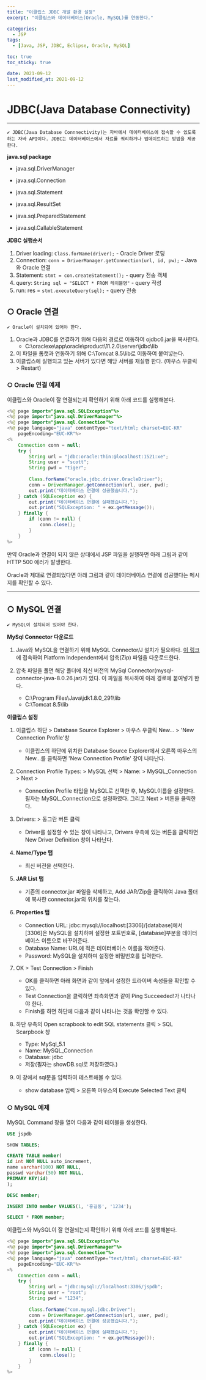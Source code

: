 ```yaml
---
title: "이클립스 JDBC 개발 환경 설정"
excerpt: "이클립스와 데이터베이스(Oracle, MySQL)를 연동한다."

categories:
  - JSP
tags:
  - [Java, JSP, JDBC, Eclipse, Oracle, MySQL]

toc: true
toc_sticky: true

date: 2021-09-12
last_modified_at: 2021-09-12
---
```


# JDBC(Java Database Connectivity)

---
```
✔ JDBC(Java Database Connnectivity)는 자바에서 데이터베이스에 접속할 수 있도록 하는 자바 API이다. JDBC는 데이터베이스에서 자료를 쿼리하거나 업데이트하는 방법을 제공한다.
```
**java.sql package**

- java.sql.DriverManager
  
- java.sql.Connection
  
- java.sql.Statement
  
- java.sql.ResultSet
  
- java.sql.PreparedStatement
  
- java.sql.CallableStatement

**JDBC 실행순서**

1. Driver loading: `Class.forName(driver);` - Oracle Driver 로딩
2. Connection: `conn = DriverManager.getConnection(url, id, pw);` - Java와 Oracle 연결
3. Statement: `stmt = con.createStatement();` - query 전송 객체
4. query: `String sql = "SELECT * FROM 테이블명"` - query 작성
5. run: res = `stmt.executeQuery(sql);` - query 전송

## ○ Oracle 연결
```
✔ Oracle이 설치되어 있어야 한다.
```
1. Oracle과 JDBC를 연결하기 위해 다음의 경로로 이동하여 ojdbc6.jar을 복사한다.
    - C:\oraclexe\app\oracle\product\11.2.0\server\jdbc\lib
2. 이 파일을 톰캣과 연동하기 위해 C:\Tomcat 8.5\lib로 이동하여 붙여넣는다.
3. 이클립스에 실행되고 있는 서버가 있다면  해당 서버를 재실행 한다. (마우스 우클릭 > Restart)

### ○ Oracle 연결 예제

이클립스와 Oracle이 잘 연결되는지 확인하기 위해 아래 코드를 실행해본다.

```java
<%@ page import="java.sql.SQLException"%>
<%@ page import="java.sql.DriverManager"%>
<%@ page import="java.sql.Connection"%>
<%@ page language="java" contentType="text/html; charset=EUC-KR"
    pageEncoding="EUC-KR"%>
<%
	Connection conn = null;
	try {
		String url = "jdbc:oracle:thin:@localhost:1521:xe";
		String user = "scott";
		String pwd = "tiger";
		
		Class.forName("oracle.jdbc.driver.OracleDriver");
		conn = DriverManager.getConnection(url, user, pwd);
		out.print("데이터베이스 연결에 성공했습니다.");
	} catch (SQLException ex) {
		out.print("데이터베이스 연결에 실패했습니다.");
		out.print("SQLException: " + ex.getMessage());
	} finally {
		if (conn != null) {
			conn.close();
		}
	}
%>
```

만약 Oracle과 연결이 되지 않은 상태에서 JSP 파일을 실행하면 아래 그림과 같이 HTTP 500 에러가 발생한다.

Oracle과 제대로 연결되었다면 아래 그림과 같이 데이터베이스 연결에 성공했다는 메시지를 확인할 수 있다.

---

## ○ MySQL 연결
```
✔ MySQL이 설치되어 있어야 한다.
```
**MySql Connector 다운로드**

1. Java와 MySQL을 연결하기 위해 MySQL Connector/J 설치가 필요하다. [이 링크](https://dev.mysql.com/downloads/connector/j/)에 접속하여 Platform Independent에서 압축(Zip) 파일을 다운로드한다.

2. 압축 파일을 풀면 해당 폴더에 최신 버전의 MySql Connector(mysql-connector-java-8.0.26.jar)가 있다. 이 파일을 복사하여 아래 경로에 붙여넣기 한다.
    - C:\Program Files\Java\jdk1.8.0_291\lib
    - C:\Tomcat 8.5\lib

**이클립스 설정**

1. 이클립스 하단 > Database Source Explorer > 마우스 우클릭 New... > 'New Connection Profile'창
    - 이클립스의 하단에 위치한 Database Source Explorer에서 오른쪽 마우스의 New...를 클릭하면 'New Connection Profile' 창이 나타난다.

2. Connection Profile Types: > MySQL 선택 > Name: > MySQL_Connection > Next >
    - Connection Profile 타입을 MySQL로 선택한 후, MySQL이름을 설정한다. 필자는 MySQL_Connection으로 설정하였다. 그리고 Next > 버튼을 클릭한다.

3. Drivers: > 동그란 버튼 클릭
    - Driver를 설정할 수 있는 창이 나타나고, Drivers 우측에 있는 버튼을 클릭하면 New Driver Definition 창이 나타난다.

4. **Name/Type 탭**
    - 최신 버전을 선택한다.

5. **JAR List 탭**
    - 기존의 connector.jar 파일을 삭제하고, Add JAR/Zip을 클릭하여 Java 폴더에 복사한 connector.jar의 위치를 찾는다.

6. **Properties 탭**
    - Connection URL: jdbc:mysql://localhost:[3306]/[database]에서 [3306]은 MySQL을 설치하며 설정한 포트번호로, [database]부분을 데이터베이스 이름으로 바꾸어준다.
    - Database Name: URL에 적은 데이터베이스 이름을 적어준다.
    - Password: MySQL을 설치하며 설정한 비밀번호를 입력한다.

7. OK > Test Connection > Finish
    - OK를 클릭하면 아래 화면과 같이 앞에서 설정한 드라이버 속성들을 확인할 수 있다.
    - Test Connection을 클릭하면 좌측화면과 같이 Ping Succeeded!가 나타나야 한다.
    - Finish를 하면 하단에 다음과 같이 나타나는 것을 확인할 수 있다.

8. 하단 우측의 Open scrapbook to edit SQL statements 클릭 > SQL Scarpbook 창
    - Type: MySql_5.1
    - Name: MySQL_Connection
    - Database: jdbc
    - 저장(필자는 showDB.sql로 저장하였다.)

9. 이 창에서 sql문을 입력하여 테스트해볼 수 있다.
    - show database 입력 > 오른쪽 마우스의 Execute Selected Text 클릭

### ○ MySQL 예제

MySQL Command 창을 열어 다음과 같이 테이블을 생성한다.

```sql
USE jspdb

SHOW TABLES;

CREATE TABLE member(
id int NOT NULL auto_increment,
name varchar(100) NOT NULL,
passwd varchar(50) NOT NULL,
PRIMARY KEY(id)
);

DESC member;

INSERT INTO member VALUES(1, '홍길동', '1234');

SELECT * FROM member;
```
이클립스와 MySQL이 잘 연결되는지 확인하기 위해 아래 코드를 실행해본다.

```java
<%@ page import="java.sql.SQLException"%>
<%@ page import="java.sql.DriverManager"%>
<%@ page import="java.sql.Connection"%>
<%@ page language="java" contentType="text/html; charset=EUC-KR"
    pageEncoding="EUC-KR"%>
<%
	Connection conn = null;
	try {
		String url = "jdbc:mysql://localhost:3306/jspdb";
		String user = "root";
		String pwd = "1234";
		
		Class.forName("com.mysql.jdbc.Driver");
		conn = DriverManager.getConnection(url, user, pwd);
		out.print("데이터베이스 연결에 성공했습니다.");
	} catch (SQLException ex) {
		out.print("데이터베이스 연결에 실패했습니다.");
		out.print("SQLException: " + ex.getMessage());
	} finally {
		if (conn != null) {
			conn.close();
		}
	}
%>
```